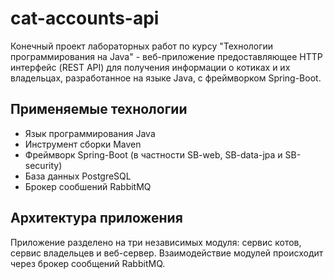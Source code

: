 # cat-accounts-api

Конечный проект лабораторных работ по курсу "Технологии программирования на Java" - веб-приложение предоставляющее HTTP интерфейс (REST API) для получения информации о котиках и их владельцах, разработанное на языке Java, с фреймворком Spring-Boot.

## Применяемые технологии

- Язык программирования Java
- Инструмент сборки Maven
- Фреймворк Spring-Boot (в частности SB-web, SB-data-jpa и SB-security)
- База данных PostgreSQL
- Брокер сообшений RabbitMQ

## Архитектура приложения 

Приложение разделено на три независимых модуля: сервис котов, сервис владельцев и веб-сервер. Взаимодействие модулей происходит через брокер сообщений RabbitMQ.

